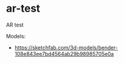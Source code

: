 # ar-test
AR test

Models:
* https://sketchfab.com/3d-models/bender-108e843ee7bd4564ab29b98985705e0a
